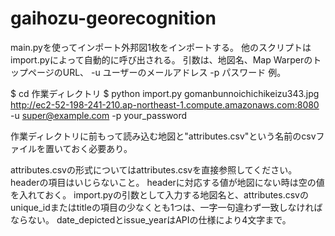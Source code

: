 # gaihozu-georecognition

main.pyを使ってインポート外邦図1枚をインポートする。
他のスクリプトはimport.pyによって自動的に呼び出される。
引数は、地図名、Map WarperのトップページのURL、 -u ユーザーのメールアドレス -p パスワード
例。

$ cd 作業ディレクトリ
$ python import.py gomanbunnoichichikeizu343.jpg http://ec2-52-198-241-210.ap-northeast-1.compute.amazonaws.com:8080 -u super@example.com -p your_password

作業ディレクトリに前もって読み込む地図と"attributes.csv"という名前のcsvファイルを置いておく必要あり。

attributes.csvの形式についてはattributes.csvを直接参照してください。
headerの項目はいじらないこと。
headerに対応する値が地図にない時は空の値を入れておく。
import.pyの引数として入力する地図名と、attributes.csvのunique_idまたはtitleの項目の少なくとも1つは、一字一句違わず一致しなければならない。
date_depictedとissue_yearはAPIの仕様により4文字まで。
